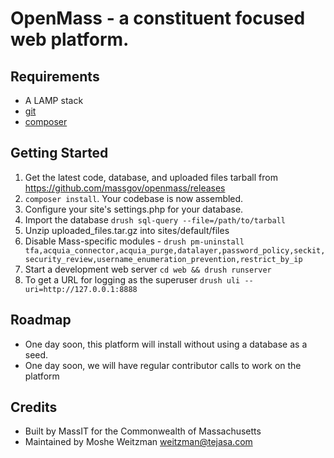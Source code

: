 # OpenMass - a constituent focused web platform.

## Requirements

* A LAMP stack
* [git](https://git-scm.com/downloads)
* [composer](https://getcomposer.org/)

## Getting Started

1. Get the latest code, database, and uploaded files tarball from https://github.com/massgov/openmass/releases
1. `composer install`. Your codebase is now assembled.
1. Configure your site's settings.php for your database.
1. Import the database `drush sql-query --file=/path/to/tarball`
1. Unzip uploaded_files.tar.gz into sites/default/files
1. Disable Mass-specific modules - `drush pm-uninstall tfa,acquia_connector,acquia_purge,datalayer,password_policy,seckit,security_review,username_enumeration_prevention,restrict_by_ip`
1. Start a development web server `cd web && drush runserver`
1. To get a URL for logging as the superuser `drush uli --uri=http://127.0.0.1:8888`

## Roadmap

- One day soon, this platform will install without using a database as a seed.
- One day soon, we will have regular contributor calls to work on the platform

## Credits
- Built by MassIT for the Commonwealth of Massachusetts
- Maintained by Moshe Weitzman <weitzman@tejasa.com>
